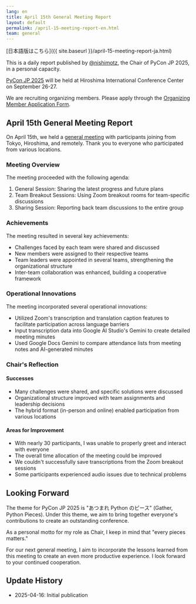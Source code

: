 ```yaml
---
lang: en
title: April 15th General Meeting Report
layout: default
permalink: /april-15-meeting-report-en.html
team: general
---
```


[日本語版はこちら]({{ site.baseurl }}/april-15-meeting-report-ja.html)

This is a daily report published by [@nishimotz](https://d.nishimotz.com/aboutme), the Chair of PyCon JP 2025, in a personal capacity.

[PyCon JP 2025](https://2025.pycon.jp/) will be held at Hiroshima International Conference Center on September 26-27.

We are recruiting organizing members. Please apply through the [Organizing Member Application Form](https://forms.gle/7irqYKhZVj7AY7LfA).



## April 15th General Meeting Report

On April 15th, we held a [general meeting](https://pyconjp-staff.connpass.com/event/350595/) with participants joining from Tokyo, Hiroshima, and remotely. Thank you to everyone who participated from various locations.

### Meeting Overview

The meeting proceeded with the following agenda:

1. General Session: Sharing the latest progress and future plans
2. Team Breakout Sessions: Using Zoom breakout rooms for team-specific discussions
3. Sharing Session: Reporting back team discussions to the entire group

### Achievements

The meeting resulted in several key achievements:

- Challenges faced by each team were shared and discussed
- New members were assigned to their respective teams
- Team leaders were appointed in several teams, strengthening the organizational structure
- Inter-team collaboration was enhanced, building a cooperative framework

### Operational Innovations

The meeting incorporated several operational innovations:

- Utilized Zoom's transcription and translation caption features to facilitate participation across language barriers
- Input transcription data into Google AI Studio's Gemini to create detailed meeting minutes
- Used Google Docs Gemini to compare attendance lists from meeting notes and AI-generated minutes

### Chair's Reflection

#### Successes

- Many challenges were shared, and specific solutions were discussed
- Organizational structure improved with team assignments and leadership decisions
- The hybrid format (in-person and online) enabled participation from various locations

#### Areas for Improvement

- With nearly 30 participants, I was unable to properly greet and interact with everyone
- The overall time allocation of the meeting could be improved
- We couldn't successfully save transcriptions from the Zoom breakout sessions
- Some participants experienced audio issues due to technical problems

## Looking Forward

The theme for PyCon JP 2025 is "あつまれ Python のピース" (Gather, Python Pieces). Under this theme, we aim to bring together everyone's contributions to create an outstanding conference.

As a personal motto for my role as Chair, I keep in mind that "every pieces matters."

For our next general meeting, I aim to incorporate the lessons learned from this meeting to create an even more productive experience. I look forward to your continued cooperation.



## Update History

- 2025-04-16: Initial publication
